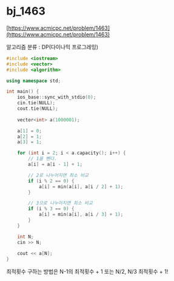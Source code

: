 # bj_1463

[https://www.acmicpc.net/problem/1463](https://www.acmicpc.net/problem/1463)

알고리즘 분류 : DP(다이나믹 프로그레밍)

```cpp
#include <iostream>
#include <vector>
#include <algorithm>

using namespace std;

int main() {
    ios_base::sync_with_stdio(0);
    cin.tie(NULL);
    cout.tie(NULL);
    
    vector<int> a(1000001);

	a[1] = 0;
	a[2] = 1;
	a[3] = 1;

	for (int i = 2; i < a.capacity(); i++) {
		// 1을 뺀다.
		a[i] = a[i - 1] + 1;

		// 2로 나누어지면 최소 비교
		if (i % 2 == 0) {
			a[i] = min(a[i], a[i / 2] + 1);
		}

		// 3으로 나누어지면 최소 비교
		if (i % 3 == 0) {
			a[i] = min(a[i], a[i / 3] + 1);
		}
	}

    int N;
    cin >> N;
    
    cout << a[N];
}
```

최적횟수 구하는 방법은 N-1의 최적횟수 + 1 또는 N/2, N/3 최적횟수 + 1!